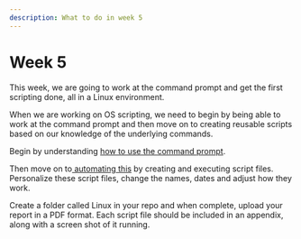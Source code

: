 ```yaml
---
description: What to do in week 5
---
```


# Week 5

This week, we are going to work at the command prompt and get the first scripting done, all in a Linux environment.

When we are working on OS scripting, we need to begin by being able to work at the command prompt and then move on to creating reusable scripts based on our knowledge of the underlying commands.

Begin by understanding [how to use the command prompt](https://johnoraw-education.gitbook.io/iac/linux-command-line).

Then move on to[ automating this](https://johnoraw-education.gitbook.io/iac/automating-linux) by creating and executing script files. Personalize these script files, change the names, dates and adjust how they work.

Create a folder called Linux in your repo and when complete, upload your report in a PDF format. Each script file should be included in an appendix, along with a screen shot of it running.
